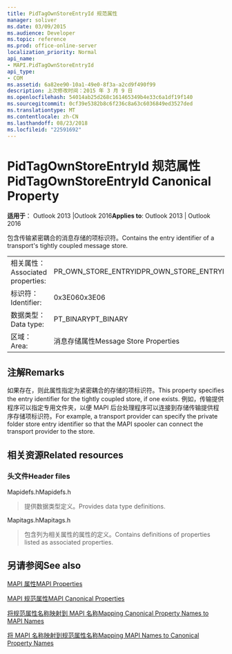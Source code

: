 ```yaml
---
title: PidTagOwnStoreEntryId 规范属性
manager: soliver
ms.date: 03/09/2015
ms.audience: Developer
ms.topic: reference
ms.prod: office-online-server
localization_priority: Normal
api_name:
- MAPI.PidTagOwnStoreEntryId
api_type:
- COM
ms.assetid: 6a82ee90-10a1-49e0-8f3a-a2cd9f490f99
description: 上次修改时间：2015 年 3 月 9 日
ms.openlocfilehash: 54014ab25d268c161465349b4e33c6a1df19f140
ms.sourcegitcommit: 0cf39e5382b8c6f236c8a63c6036849ed3527ded
ms.translationtype: MT
ms.contentlocale: zh-CN
ms.lasthandoff: 08/23/2018
ms.locfileid: "22591692"
---
```

# <a name="pidtagownstoreentryid-canonical-property"></a><span data-ttu-id="c5937-103">PidTagOwnStoreEntryId 规范属性</span><span class="sxs-lookup"><span data-stu-id="c5937-103">PidTagOwnStoreEntryId Canonical Property</span></span>

  
  
<span data-ttu-id="c5937-104">**适用于**： Outlook 2013 |Outlook 2016</span><span class="sxs-lookup"><span data-stu-id="c5937-104">**Applies to**: Outlook 2013 | Outlook 2016</span></span> 
  
<span data-ttu-id="c5937-105">包含传输紧密耦合的消息存储的项标识符。</span><span class="sxs-lookup"><span data-stu-id="c5937-105">Contains the entry identifier of a transport's tightly coupled message store.</span></span>
  
|||
|:-----|:-----|
|<span data-ttu-id="c5937-106">相关属性：</span><span class="sxs-lookup"><span data-stu-id="c5937-106">Associated properties:</span></span>  <br/> |<span data-ttu-id="c5937-107">PR_OWN_STORE_ENTRYID</span><span class="sxs-lookup"><span data-stu-id="c5937-107">PR_OWN_STORE_ENTRYID</span></span>  <br/> |
|<span data-ttu-id="c5937-108">标识符：</span><span class="sxs-lookup"><span data-stu-id="c5937-108">Identifier:</span></span>  <br/> |<span data-ttu-id="c5937-109">0x3E06</span><span class="sxs-lookup"><span data-stu-id="c5937-109">0x3E06</span></span>  <br/> |
|<span data-ttu-id="c5937-110">数据类型：</span><span class="sxs-lookup"><span data-stu-id="c5937-110">Data type:</span></span>  <br/> |<span data-ttu-id="c5937-111">PT_BINARY</span><span class="sxs-lookup"><span data-stu-id="c5937-111">PT_BINARY</span></span>  <br/> |
|<span data-ttu-id="c5937-112">区域：</span><span class="sxs-lookup"><span data-stu-id="c5937-112">Area:</span></span>  <br/> |<span data-ttu-id="c5937-113">消息存储属性</span><span class="sxs-lookup"><span data-stu-id="c5937-113">Message Store Properties</span></span>  <br/> |
   
## <a name="remarks"></a><span data-ttu-id="c5937-114">注解</span><span class="sxs-lookup"><span data-stu-id="c5937-114">Remarks</span></span>

<span data-ttu-id="c5937-115">如果存在，则此属性指定为紧密耦合的存储的项标识符。</span><span class="sxs-lookup"><span data-stu-id="c5937-115">This property specifies the entry identifier for the tightly coupled store, if one exists.</span></span> <span data-ttu-id="c5937-116">例如，传输提供程序可以指定专用文件夹，以便 MAPI 后台处理程序可以连接到存储传输提供程序存储项标识符。</span><span class="sxs-lookup"><span data-stu-id="c5937-116">For example, a transport provider can specify the private folder store entry identifier so that the MAPI spooler can connect the transport provider to the store.</span></span>
  
## <a name="related-resources"></a><span data-ttu-id="c5937-117">相关资源</span><span class="sxs-lookup"><span data-stu-id="c5937-117">Related resources</span></span>

### <a name="header-files"></a><span data-ttu-id="c5937-118">头文件</span><span class="sxs-lookup"><span data-stu-id="c5937-118">Header files</span></span>

<span data-ttu-id="c5937-119">Mapidefs.h</span><span class="sxs-lookup"><span data-stu-id="c5937-119">Mapidefs.h</span></span>
  
> <span data-ttu-id="c5937-120">提供数据类型定义。</span><span class="sxs-lookup"><span data-stu-id="c5937-120">Provides data type definitions.</span></span>
    
<span data-ttu-id="c5937-121">Mapitags.h</span><span class="sxs-lookup"><span data-stu-id="c5937-121">Mapitags.h</span></span>
  
> <span data-ttu-id="c5937-122">包含列为相关属性的属性的定义。</span><span class="sxs-lookup"><span data-stu-id="c5937-122">Contains definitions of properties listed as associated properties.</span></span>
    
## <a name="see-also"></a><span data-ttu-id="c5937-123">另请参阅</span><span class="sxs-lookup"><span data-stu-id="c5937-123">See also</span></span>



[<span data-ttu-id="c5937-124">MAPI 属性</span><span class="sxs-lookup"><span data-stu-id="c5937-124">MAPI Properties</span></span>](mapi-properties.md)
  
[<span data-ttu-id="c5937-125">MAPI 规范属性</span><span class="sxs-lookup"><span data-stu-id="c5937-125">MAPI Canonical Properties</span></span>](mapi-canonical-properties.md)
  
[<span data-ttu-id="c5937-126">将规范属性名称映射到 MAPI 名称</span><span class="sxs-lookup"><span data-stu-id="c5937-126">Mapping Canonical Property Names to MAPI Names</span></span>](mapping-canonical-property-names-to-mapi-names.md)
  
[<span data-ttu-id="c5937-127">将 MAPI 名称映射到规范属性名称</span><span class="sxs-lookup"><span data-stu-id="c5937-127">Mapping MAPI Names to Canonical Property Names</span></span>](mapping-mapi-names-to-canonical-property-names.md)

